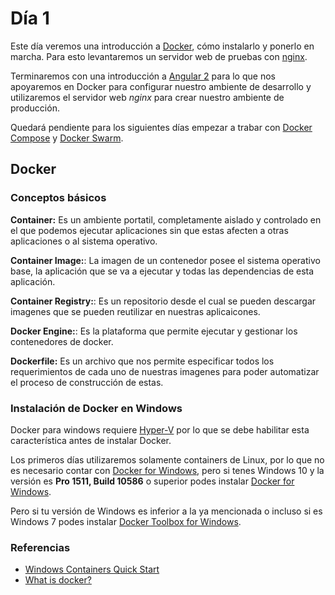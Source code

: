 # Día 1

Este día veremos una introducción a [Docker][docker], cómo instalarlo y ponerlo
en marcha. Para esto levantaremos un servidor web de pruebas con [nginx][nginx].

Terminaremos con una introducción a [Angular 2][ng2] para lo que nos apoyaremos
en Docker para configurar nuestro ambiente de desarrollo y utilizaremos el
servidor web *nginx* para crear nuestro ambiente de producción.

Quedará pendiente para los siguientes días empezar a trabar con [Docker
Compose][docker-compose] y [Docker Swarm][docker-swarm].

[docker]: https://www.docker.com/
[nginx]: http://nginx.org/
[ng2]: https://angular.io/
[docker-compose]: https://docs.docker.com/compose/
[docker-swarm]: https://docs.docker.com/engine/swarm/

## Docker

### Conceptos básicos

**Container:** Es un ambiente portatil, completamente aislado y controlado en el
que podemos ejecutar aplicaciones sin que estas afecten a otras aplicaciones o
al sistema operativo.

**Container Image:**: La imagen de un contenedor posee el sistema operativo
base, la aplicación que se va a ejecutar y todas las dependencias de esta
aplicación.

**Container Registry:**: Es un repositorio desde el cual se pueden descargar
imagenes que se pueden reutilizar en nuestras aplicaicones.

**Docker Engine:**: Es la plataforma que permite ejecutar y gestionar los
contenedores de docker.

**Dockerfile:** Es un archivo que nos permite especificar todos los
requerimientos de cada uno de nuestras imagenes para poder automatizar el
proceso de construcción de estas.

### Instalación de Docker en Windows

Docker para windows requiere [Hyper-V][HyperV] por lo que se debe habilitar esta
característica antes de instalar Docker.

Los primeros días utilizaremos solamente containers de Linux, por lo que no es
necesario contar con [Docker for Windows][Docker4Win], pero si tenes Windows 10
y la versión es **Pro 1511, Build 10586** o superior podes instalar [Docker for
Windows][Docker4Win].

Pero si tu versión de Windows es inferior a la ya mencionada o incluso si es
Windows 7 podes instalar [Docker Toolbox for Windows][DockerTools4Win].

[Docker4Win]: https://docs.docker.com/docker-for-windows/
[DockerTools4Win]: https://www.docker.com/products/docker-toolbox
[HyperV]: https://msdn.microsoft.com/en-us/virtualization/hyperv_on_windows/quick_start/walkthrough_install

### Referencias

* [Windows Containers Quick
  Start](https://msdn.microsoft.com/virtualization/windowscontainers/quick_start/quick_start)
* [What is docker?](https://www.docker.com/what-docker)
